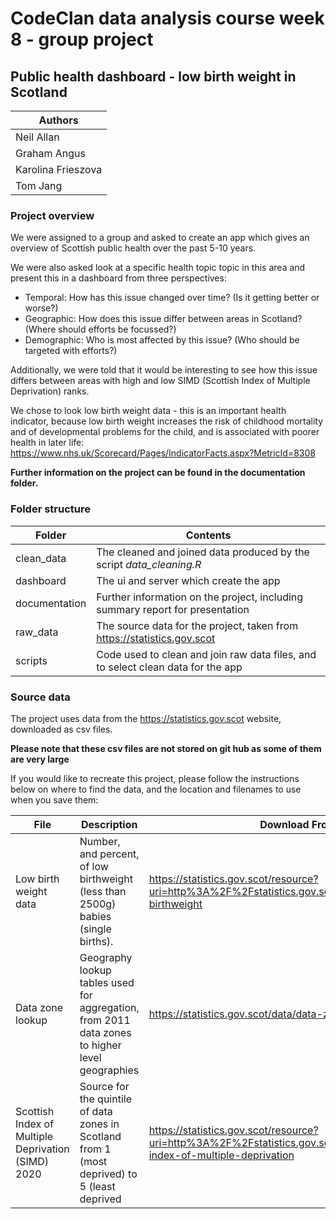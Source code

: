 # CodeClan data analysis course week 8 - group project

## Public health dashboard - low birth weight in Scotland

| Authors |
|-|
| Neil Allan |
| Graham Angus |
| Karolina Frieszova |
| Tom Jang |


### Project overview

We were assigned to a group and asked to create an app which gives an overview of Scottish public health over the past 5-10 years.

We were also asked look at a specific health topic topic in this area and present this in a dashboard from three perspectives:

* Temporal: How has this issue changed over time? (Is it getting better or worse?)
* Geographic: How does this issue differ between areas in Scotland? (Where should efforts be focussed?)
* Demographic: Who is most affected by this issue? (Who should be targeted with efforts?)

Additionally, we were told that it would be interesting to see how this issue differs between areas with high and low SIMD (Scottish Index of Multiple Deprivation) ranks.

We chose to look low birth weight data - this is an important health indicator, because low birth weight increases the risk of childhood mortality and of developmental problems for the child, and is associated with poorer health in later life: https://www.nhs.uk/Scorecard/Pages/IndicatorFacts.aspx?MetricId=8308

**Further information on the project can be found in the documentation folder.**



### Folder structure

| Folder | Contents |
|-|-|
| clean_data | The cleaned and joined data produced by the script *data_cleaning.R* |
| dashboard | The ui and server which create the app |
| documentation | Further information on the project, including summary report for presentation |
| raw_data | The source data for the project, taken from https://statistics.gov.scot |
| scripts | Code used to clean and join raw data files, and to select clean data for the app |


### Source data

The project uses data from the https://statistics.gov.scot website, downloaded as csv files.

**Please note that these csv files are not stored on git hub as some of them are very large**

If you would like to recreate this project, please follow the instructions below on where to find the data, and the location and filenames to use when you save them:


| File | Description | Download From | Save As |
|-|-|-|-|
| Low birth weight data | Number, and percent, of low birthweight (less than 2500g) babies (single births). | https://statistics.gov.scot/resource?uri=http%3A%2F%2Fstatistics.gov.scot%2Fdata%2Flow-birthweight | raw_data/birth_weight.csv |
| Data zone lookup | Geography lookup tables used for aggregation, from 2011 data zones to higher level geographies | https://statistics.gov.scot/data/data-zone-lookup | raw_data/datazone_2011_lookup.csv |
| Scottish Index of Multiple Deprivation (SIMD) 2020 | Source for the quintile of data zones in Scotland from 1 (most deprived) to 5 (least deprived | https://statistics.gov.scot/resource?uri=http%3A%2F%2Fstatistics.gov.scot%2Fdata%2Fscottish-index-of-multiple-deprivation | raw_data/SIMD.csv |


